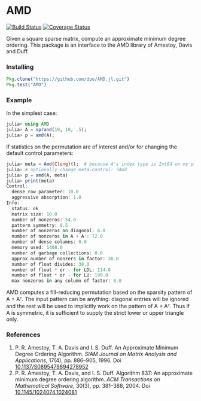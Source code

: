 # AMD

[![Build Status](https://travis-ci.org/dpo/AMD.jl.svg?branch=master)](https://travis-ci.org/dpo/AMD.jl)
[![Coverage Status](https://coveralls.io/repos/dpo/AMD.jl/badge.svg?branch=master&service=github)](https://coveralls.io/github/dpo/AMD.jl?branch=master)

Given a square sparse matrix, compute an approximate minimum degree ordering.
This package is an interface to the AMD library of Amestoy, Davis and Duff.

### Installing

```JULIA
Pkg.clone("https://github.com/dpo/AMD.jl.git")
Pkg.test("AMD")
```

### Example

In the simplest case:

```JULIA
julia> using AMD
julia> A = sprand(10, 10, .5);
julia> p = amd(A);
```

If statistics on the permutation are of interest and/or for changing the
default control parameters:

```JULIA
julia> meta = Amd{Clong}();  # because A's index type is Int64 on my platform
julia> # optionally change meta.control: ?Amd
julia> p = amd(A, meta)
julia> print(meta)
Control:
  dense row parameter: 10.0
  aggressive absorption: 1.0
Info:
  status: ok
  matrix size: 10.0
  number of nonzeros: 54.0
  pattern symmetry: 0.5
  number of nonzeros on diagonal: 6.0
  number of nonzeros in A + A': 72.0
  number of dense columns: 0.0
  memory used: 1408.0
  number of garbage collections: 0.0
  approx number of nonzers in factor: 38.0
  number of float divides: 38.0
  number of float * or - for LDL: 114.0
  number of float * or - for LU: 190.0
  max nonzeros in any column of factor: 8.0
```

AMD computes a fill-reducing permutation based on the sparsity pattern of A +
Aᵀ. The input pattern can be anything: diagonal entries will be ignored and the
rest will be used to implicitly work on the pattern of A + Aᵀ. Thus if A is
symmetric, it is sufficient to supply the strict lower or upper triangle only.

### References

1. P. R. Amestoy, T. A. Davis and I. S. Duff. An Approximate Minimum Degree
   Ordering Algorithm. *SIAM Journal on Matrix Analysis and Applications*, 17(4),
   pp. 886&ndash;905, 1996.
   Doi [10.1137/S0895479894278952](http://dx.doi.org/10.1137/S0895479894278952)
2. P. R. Amestoy, T. A. Davis, and I. S. Duff. Algorithm 837: An approximate
   minimum degree ordering algorithm. *ACM Transactions on Mathematical
   Software*, 30(3), pp. 381&ndash;388, 2004.
   Doi [10.1145/1024074.1024081](http://dx.doi.org/10.1145/1024074.1024081)
